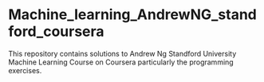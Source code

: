 # Machine_learning_AndrewNG_standford_coursera
This repository contains solutions to Andrew Ng Standford University Machine Learning Course on Coursera particularly the programming exercises.
